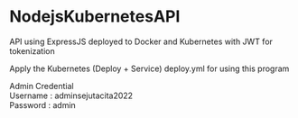 # NodejsKubernetesAPI

API using ExpressJS deployed to Docker and Kubernetes with JWT for tokenization

Apply the Kubernetes (Deploy + Service) deploy.yml for using this program

Admin Credential </br>
Username : adminsejutacita2022 </br>
Password : admin
</br></br>
